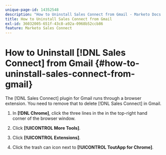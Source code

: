 ```yaml
---
unique-page-id: 14352548
description: "How to Uninstall Sales Connect from Gmail - Marketo Docs - Product Documentation"
title: How to Uninstall Sales Connect from Gmail
exl-id: 36032005-651f-43c8-a92a-0968b52ccb86
feature: Marketo Sales Connect
---
```

# How to Uninstall [!DNL Sales Connect] from Gmail {#how-to-uninstall-sales-connect-from-gmail}

The [!DNL Sales Connect] plugin for Gmail runs through a browser extension. You need to remove that to delete [!DNL Sales Connect] in Gmail.

1. In **[!DNL Chrome]**, click the three lines in the in the top-right hand corner of the browser window.

1. Click **[!UICONTROL More Tools]**.

1. Click **[!UICONTROL Extensions]**.

1. Click the trash can icon next to **[!UICONTROL ToutApp for Chrome]**.
